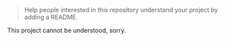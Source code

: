 > Help people interested in this repository understand your project by adding a README.

This project cannot be understood, sorry.
